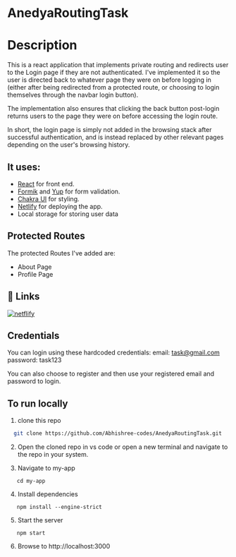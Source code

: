# AnedyaRoutingTask

# Description

This is a react application that implements private routing and redirects user to the Login page if they are not authenticated. I've implemented it so the user is directed back to whatever page they were on before logging in (either after being redirected from a protected route, or choosing to login themselves through the navbar login button).

The implementation also ensures that clicking the back button post-login returns users to the page they were on before accessing the login route. 

In short, the login page is simply not added in the browsing stack after successful authentication, and is instead replaced by other relevant pages depending on the user's browsing history.

## It uses: 
- [React](https://react.dev/) for front end.
- [Formik](https://formik.org/) and [Yup](https://github.com/jquense/yup) for form validation.
- [Chakra UI](https://chakra-ui.com/) for styling.
- [Netlify](https://www.netlify.com/) for deploying the app.
- Local storage for storing user data 

## Protected Routes

The protected Routes I've added are: 
- About Page 
- Profile Page

## 🔗 Links

[![netflify](https://img.shields.io/badge/netflify-blue?style=for-the-badge&logo=netflify&logoColor=white)]()


## Credentials

You can login using these hardcoded credentials:
email: task@gmail.com
password: task123

You can also choose to register and then use your registered email and password to login.


## To run locally

1. clone this repo
```bash
  git clone https://github.com/Abhishree-codes/AnedyaRoutingTask.git
```
2. Open the cloned repo in vs code or open a new terminal and navigate to the repo in your system.
  
3. Navigate to my-app
```
   cd my-app
```
4. Install dependencies
```
   npm install --engine-strict
```
   
5.  Start the server
```
   npm start
```

6. Browse to http://localhost:3000
